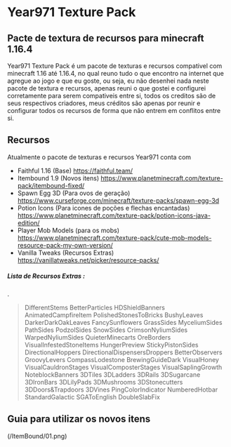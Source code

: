 # Year971 Texture Pack
## Pacte de textura de recursos para minecraft 1.16.4

Year971 Texture Pack é um pacote de texturas e recursos compativel com minecraft 1.16 até 1.16.4, no qual reuno tudo o que encontro na internet que agregue ao jogo e que eu goste, ou seja, eu não desenhei nada neste pacote de textura e recursos, apenas reuni o que gostei e configurei corretamente para serem compativeis entre si, todos os creditos são de seus respectivos criadores, meus créditos são apenas por reunir e configurar todos os recursos de forma que não entrem em conflitos entre si.

## Recursos

Atualmente o pacote de texturas e recursos Year971 conta com
- Faithful 1.16 (Base)
https://faithful.team/
- Itembound 1.9 (Novos itens)
https://www.planetminecraft.com/texture-pack/itembound-fixed/
- Spawn Egg 3D (Para ovos de geração)
https://www.curseforge.com/minecraft/texture-packs/spawn-egg-3d
- Potion Icons (Para icones de poções e flechas encantadas)
https://www.planetminecraft.com/texture-pack/potion-icons-java-edition/
- Player Mob Models (para os mobs)
https://www.planetminecraft.com/texture-pack/cute-mob-models-resource-pack-my-own-version/
- Vanilla Tweaks (Recursos Extras)
https://vanillatweaks.net/picker/resource-packs/

##### Lista de Recursos Extras :
.
>DifferentStems
>BetterParticles
>HDShieldBanners
>AnimatedCampfireItem
>PolishedStonesToBricks
>BushyLeaves
>DarkerDarkOakLeaves
>FancySunflowers
>GrassSides
>MyceliumSides
>PathSides
>PodzolSides
>SnowSides
>CrimsonNyliumSides
>WarpedNyliumSides
>QuieterMinecarts
>OreBorders
>VisualInfestedStoneItems
>HungerPreview
>StickyPistonSides
>DirectionalHoppers
>DirectionalDispensersDroppers
>BetterObservers
>GroovyLevers
>CompassLodestone
>BrewingGuideDark
>VisualHoney
>VisualCauldronStages
>VisualComposterStages
>VisualSaplingGrowth
>NoteblockBanners
>3DTiles
>3DLadders
>3DRails
>3DSugarcane
>3DIronBars
>3DLilyPads
>3DMushrooms
>3DStonecutters
>3DDoors&Trapdoors
>3DVines
>PingColorIndicator
>NumberedHotbar
>StandardGalactic
>SGAToEnglish
>DoubleSlabFix

## Guia para utilizar os novos itens
(/ItemBound/01.png)
